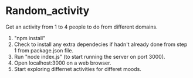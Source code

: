 # Random_activity

Get an activity from 1 to 4 people to do from different domains.

1. "npm install"
2. Check to install any extra dependecies if hadn't already done from step 1 from package.json file. 
3. Run "node index.js" (to start running the server on port 3000).
4. Open localhost:3000 on a web browser.
5. Start exploring differnet activities for differet moods.
